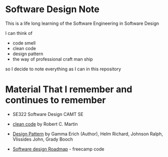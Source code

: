 # Software Design Note

This is a life long learning of the Software Engineering in Software Design

I can think of

- code smell
- clean code
- design pattern
- the way of professional craft man ship

so I decide to note everything as I can in this repository

# Material That I remember and continues to remember

- SE322 Software Design CAMT SE

- [clean code](https://www.amazon.com/Clean-Code-Handbook-Software-Craftsmanship/dp/0132350882) by Robert C. Martin

- [Design Pattern](https://www.amazon.com/Design-Patterns-Object-Oriented-Addison-Wesley-Professional-ebook/dp/B000SEIBB8) by  Gamma Erich (Author), Helm Richard, Johnson Ralph, Vlissides John, Grady Booch 

- [Software design Roadmap](https://www.freecodecamp.org/news/software-design/) - freecamp code
